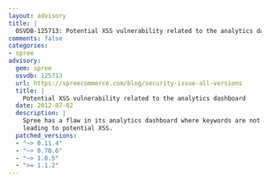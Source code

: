 ```yaml
---
layout: advisory
title: |
  OSVDB-125713: Potential XSS vulnerability related to the analytics dashboard
comments: false
categories:
- spree
advisory:
  gem: spree
  osvdb: 125713
  url: https://spreecommerce.com/blog/security-issue-all-versions
  title: |
    Potential XSS vulnerability related to the analytics dashboard
  date: 2012-07-02
  description: |
    Spree has a flaw in its analytics dashboard where keywords are not escaped,
    leading to potential XSS.
  patched_versions:
  - "~> 0.11.4"
  - "~> 0.70.6"
  - "~> 1.0.5"
  - ">= 1.1.2"
---
```

